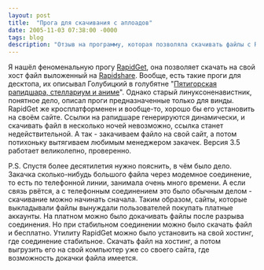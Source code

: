 ```yaml
---
layout: post
title:  "Прога для скачивания с аплоадов"
date: 2005-11-03 07:38:00 -0000
tags: blog
description: "Отзыв на программу, которая позволяла скачивать файлы с Rapidshare. Когда-то это было очень актуально."
---
```


Я нашёл феноменальную прогу [RapidGet](http://rapidget.myukr.net/), она позволяет скачать на свой хост файл выложенный на [Rapidshare](http://www.rapidshared.com/). Вообще, есть такие проги для десктопа, их описывал Голубицкий в голубятне "[Пятигорская рапидшара, стеллариум и аниме](http://www.internettrading.net/beritut/)". Однако старый линуксоненавистник, понятное дело, описал проги предназначенные только для винды. RapidGet же кросплатформенен и вообще-то, хорошо бы его установить на своём сайте. Ссылки на рапидшаре генерируются динамически, и скачивать файл в несколько ночей невозможно, ссылка станет недействительной. А так - закачиваем файло на свой сайт, а потом потихоньку вытягиваем любимым менеджером закачек. Версия 3.5 работает великолепно, проверенно.

P.S. Спустя более десятилетия нужно пояснить, в чём было дело. Закачка сколько-нибудь большого файла через модемное соединение, то есть по телефонной линии, занимала очень много времени. А если связь рвётся, а с телефонным соединением это было обычным делом - скачивание можно начинать сначала. Таким образом, сайты, которые выкладывали файлы вынуждали пользователей покупать платные аккаунты. На платном можно было докачивать файлы после разрыва соединения. Но при стабильном соединении можно было скачать файл и бесплатно. Утилиту RapidGet можно было установить на свой хостинг, где соединение стабильное. Скачать файл на хостинг, а потом выгрузить его на свой компьютер уже со своего сайта, где возможность докачки файла имеется.